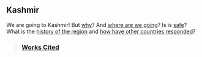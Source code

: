 ## Kashmir

We are going to Kashmir! But [why](why-kashmir)? And [where are we going](map-and-route)?  Is is [safe](safe)? What is the [history of the region](history-currentevents) and [how have other countries responded](global-response)?

> ### [Works Cited](works-cited)
